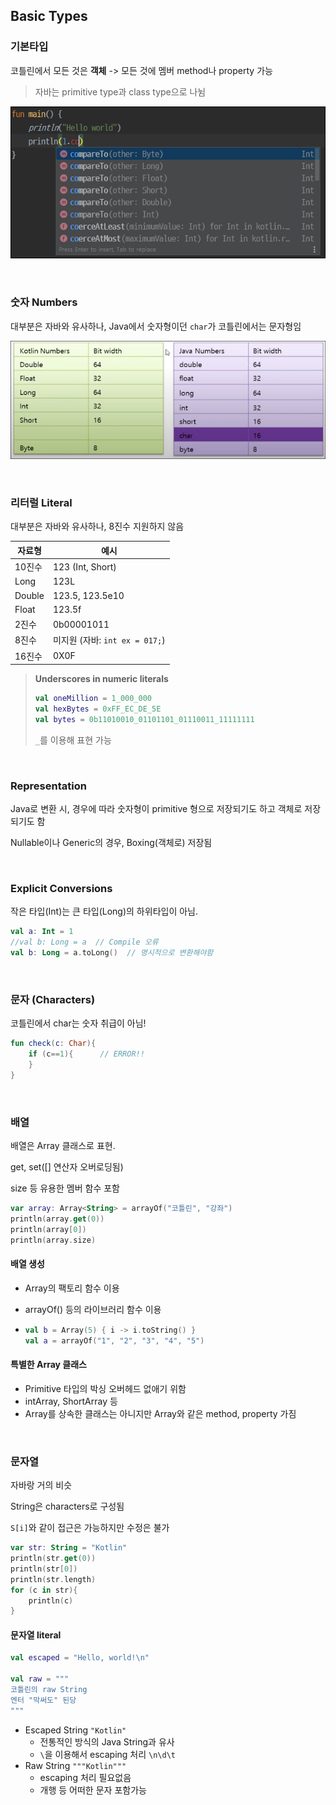 ## Basic Types

### 기본타입

코틀린에서 모든 것은 **객체** -> 모든 것에 멤버 method나 property 가능

>   자바는 primitive type과 class type으로 나뉨

![image-20201214221437013](img/01%20-%20Basic%20Types/image-20201214221437013.png)

<br>

### 숫자 Numbers

대부분은 자바와 유사하나, Java에서 숫자형이던 `char`가 코틀린에서는 문자형임

![image-20201214221726080](img/01%20-%20Basic%20Types/image-20201214221726080.png)

<br>

### 리터럴 Literal

대부분은 자바와 유사하나, 8진수 지원하지 않음

| 자료형 | 예시                           |
| ------ | ------------------------------ |
| 10진수 | 123     (Int, Short)           |
| Long   | 123L                           |
| Double | 123.5, 123.5e10                |
| Float  | 123.5f                         |
| 2진수  | 0b00001011                     |
| 8진수  | 미지원 (자바: `int ex = 017;`) |
| 16진수 | 0X0F                           |

>   **Underscores in numeric literals**
>
>   ```kotlin
>   val oneMillion = 1_000_000
>   val hexBytes = 0xFF_EC_DE_5E
>   val bytes = 0b11010010_01101101_01110011_11111111
>   ```
>
>   `_`를 이용해 표현 가능

<br>

### Representation

Java로 변환 시, 경우에 따라 숫자형이 primitive 형으로 저장되기도 하고 객체로 저장되기도 함

Nullable이나 Generic의 경우, Boxing(객체로) 저장됨

<br>

### Explicit Conversions

작은 타입(Int)는 큰 타입(Long)의 하위타입이 아님.

```kotlin
val a: Int = 1
//val b: Long = a  // Compile 오류
val b: Long = a.toLong()  // 명시적으로 변환해야함
```

<br>

### 문자 (Characters)

코틀린에서 char는 숫자 취급이 아님!

```kotlin
fun check(c: Char){
	if (c==1){		// ERROR!!
    }		
}
```

<br>

### 배열

배열은 Array 클래스로 표현.

get, set([] 연산자 오버로딩됨)

size 등 유용한 멤버 함수 포함

```kotlin
var array: Array<String> = arrayOf("코틀린", "강좌")
println(array.get(0))
println(array[0])
println(array.size)
```

#### 배열 생성

-   Array의 팩토리 함수 이용

-   arrayOf() 등의 라이브러리 함수 이용

-   ```kotlin
    val b = Array(5) { i -> i.toString() }
    val a = arrayOf("1", "2", "3", "4", "5")
    ```

#### 특별한 Array 클래스

-   Primitive 타입의 박싱 오버헤드 없애기 위함
-   intArray, ShortArray 등
-   Array를 상속한 클래스는 아니지만 Array와 같은 method, property 가짐

<br>

### 문자열

자바랑 거의 비슷

String은 characters로 구성됨

`S[i]`와 같이 접근은 가능하지만 수정은 불가

```kotlin
var str: String = "Kotlin"
println(str.get(0))
println(str[0])
println(str.length)
for (c in str){
    println(c)
}
```

#### 문자열 literal

```kotlin
val escaped = "Hello, world!\n"

val raw = """
코틀린의 raw String
엔터 "막써도" 된당
"""
```

-   Escaped String `"Kotlin"`
    -   전통적인 방식의 Java String과 유사
    -   `\`을 이용해서 escaping 처리 `\n\d\t`
-   Raw String `"""Kotlin"""`
    -   escaping 처리 필요없음
    -   개행 등 어떠한 문자 포함가능